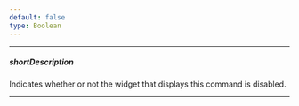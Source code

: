 ```yaml
---
default: false
type: Boolean
---
```

---
##### shortDescription
Indicates whether or not the widget that displays this command is disabled.

---
